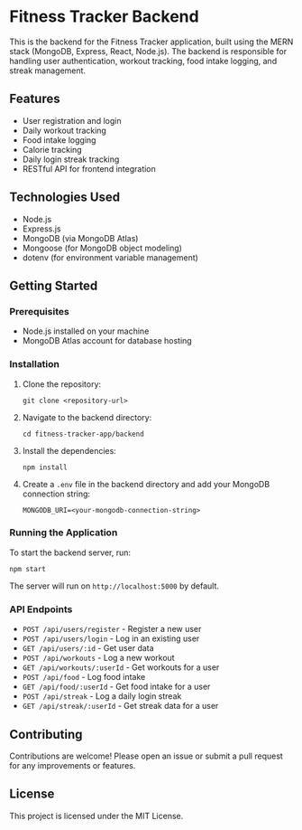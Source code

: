 # Fitness Tracker Backend

This is the backend for the Fitness Tracker application, built using the MERN stack (MongoDB, Express, React, Node.js). The backend is responsible for handling user authentication, workout tracking, food intake logging, and streak management.

## Features

- User registration and login
- Daily workout tracking
- Food intake logging
- Calorie tracking
- Daily login streak tracking
- RESTful API for frontend integration

## Technologies Used

- Node.js
- Express.js
- MongoDB (via MongoDB Atlas)
- Mongoose (for MongoDB object modeling)
- dotenv (for environment variable management)

## Getting Started

### Prerequisites

- Node.js installed on your machine
- MongoDB Atlas account for database hosting

### Installation

1. Clone the repository:

   ```
   git clone <repository-url>
   ```

2. Navigate to the backend directory:

   ```
   cd fitness-tracker-app/backend
   ```

3. Install the dependencies:

   ```
   npm install
   ```

4. Create a `.env` file in the backend directory and add your MongoDB connection string:

   ```
   MONGODB_URI=<your-mongodb-connection-string>
   ```

### Running the Application

To start the backend server, run:

```
npm start
```

The server will run on `http://localhost:5000` by default.

### API Endpoints

- `POST /api/users/register` - Register a new user
- `POST /api/users/login` - Log in an existing user
- `GET /api/users/:id` - Get user data
- `POST /api/workouts` - Log a new workout
- `GET /api/workouts/:userId` - Get workouts for a user
- `POST /api/food` - Log food intake
- `GET /api/food/:userId` - Get food intake for a user
- `POST /api/streak` - Log a daily login streak
- `GET /api/streak/:userId` - Get streak data for a user

## Contributing

Contributions are welcome! Please open an issue or submit a pull request for any improvements or features.

## License

This project is licensed under the MIT License.
